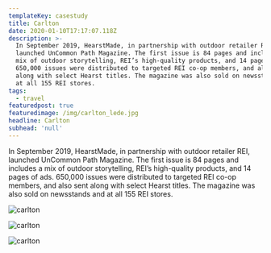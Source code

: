 ```yaml
---
templateKey: casestudy
title: Carlton
date: 2020-01-10T17:17:07.118Z
description: >-
  In September 2019, HearstMade, in partnership with outdoor retailer REI,
  launched UnCommon Path Magazine. The first issue is 84 pages and includes a
  mix of outdoor storytelling, REI’s high-quality products, and 14 pages of ads.
  650,000 issues were distributed to targeted REI co-op members, and also sent
  along with select Hearst titles. The magazine was also sold on newsstands and
  at all 155 REI stores.
tags:
  - travel
featuredpost: true
featuredimage: /img/carlton_lede.jpg
headline: Carlton
subhead: 'null'
---
```

In September 2019, HearstMade, in partnership with outdoor retailer REI, launched UnCommon Path Magazine. The first issue is 84 pages and includes a mix of outdoor storytelling, REI’s high-quality products, and 14 pages of ads. 650,000 issues were distributed to targeted REI co-op members, and also sent along with select Hearst titles. The magazine was also sold on newsstands and at all 155 REI stores.

![carlton](/img/carlton_-layer-2.jpg "1")

![carlton](/img/carlton_layer-3.jpg "2")

![carlton](/img/carlton_layer-4.jpg "3")
